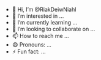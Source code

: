 - 👋 Hi, I’m @RiakDeiwNiahl
- 👀 I’m interested in ...
- 🌱 I’m currently learning ...
- 💞️ I’m looking to collaborate on ...
- 📫 How to reach me ...
- 😄 Pronouns: ...
- ⚡ Fun fact: ...

<!---
RiakDeiwNiahl/RiakDeiwNiahl is a ✨ special ✨ repository because its `README.md` (this file) appears on your GitHub profile.
You can click the Preview link to take a look at your changes.
---![FB_IMG_1724407683022](https://github.com/user-attachments/assets/db4d7e34-a06a-470f-b19a-3bdf982539bf)
![FB_IMG_1724407683022](https://github.com/user-attachments/assets/55120ff5-8339-4d3c-973e-b7459b668ce5)
>
